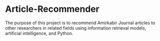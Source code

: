 # Article-Recommender
The purpose of this project is to recommend Amirkabir Journal articles to other researchers in related fields using
information retrieval models, artificial intelligence, and Python.
